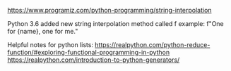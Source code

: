 https://www.programiz.com/python-programming/string-interpolation

Python 3.6 added new string interpolation method called f
example: 
    f"One for {name}, one for me."

Helpful notes for python lists:
https://realpython.com/python-reduce-function/#exploring-functional-programming-in-python
https://realpython.com/introduction-to-python-generators/
